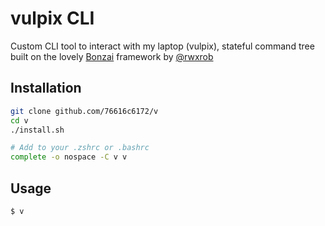# vulpix CLI

Custom CLI tool to interact with my laptop (vulpix), stateful command tree built on the lovely [Bonzai](https://github.com/rwxrob/bonzai) framework by [@rwxrob](https://github.com/rwxrob)


## Installation

```bash
git clone github.com/76616c6172/v
cd v
./install.sh
```

```bash
# Add to your .zshrc or .bashrc
complete -o nospace -C v v
```

## Usage

`$ v`